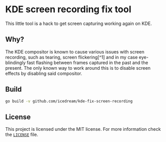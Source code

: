
# KDE screen recording fix tool

This little tool is a hack to get screen capturing working again on KDE.

## Why?

The KDE compositor is known to cause various issues with screen recording, such as tearing, screen flickering[^1] and in my case eye-blindingly fast flashing between frames captured in the past and the present. The only known way to work around this is to disable screen effects by disabling said compositor.

## Build

```bash
go build -v github.com/icedream/kde-fix-screen-recording
```

## License

This project is licensed under the MIT license. For more information check the [`LICENSE`](LICENSE) file.

